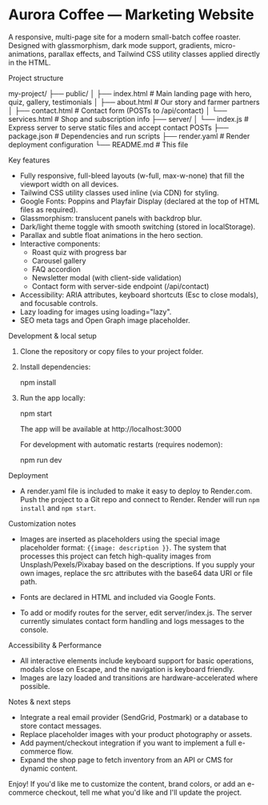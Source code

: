 # Aurora Coffee — Marketing Website

A responsive, multi-page site for a modern small-batch coffee roaster. Designed with glassmorphism, dark mode support, gradients, micro-animations, parallax effects, and Tailwind CSS utility classes applied directly in the HTML.

Project structure

my-project/
├── public/
│   ├── index.html          # Main landing page with hero, quiz, gallery, testimonials
│   ├── about.html          # Our story and farmer partners
│   ├── contact.html        # Contact form (POSTs to /api/contact)
│   └── services.html       # Shop and subscription info
├── server/
│   └── index.js            # Express server to serve static files and accept contact POSTs
├── package.json            # Dependencies and run scripts
├── render.yaml             # Render deployment configuration
└── README.md               # This file

Key features

- Fully responsive, full-bleed layouts (w-full, max-w-none) that fill the viewport width on all devices.
- Tailwind CSS utility classes used inline (via CDN) for styling.
- Google Fonts: Poppins and Playfair Display (declared at the top of HTML files as required).
- Glassmorphism: translucent panels with backdrop blur.
- Dark/light theme toggle with smooth switching (stored in localStorage).
- Parallax and subtle float animations in the hero section.
- Interactive components:
  - Roast quiz with progress bar
  - Carousel gallery
  - FAQ accordion
  - Newsletter modal (with client-side validation)
  - Contact form with server-side endpoint (/api/contact)
- Accessibility: ARIA attributes, keyboard shortcuts (Esc to close modals), and focusable controls.
- Lazy loading for images using loading="lazy".
- SEO meta tags and Open Graph image placeholder.

Development & local setup

1. Clone the repository or copy files to your project folder.
2. Install dependencies:

   npm install

3. Run the app locally:

   npm start

   The app will be available at http://localhost:3000

   For development with automatic restarts (requires nodemon):

   npm run dev

Deployment

- A render.yaml file is included to make it easy to deploy to Render.com. Push the project to a Git repo and connect to Render. Render will run `npm install` and `npm start`.

Customization notes

- Images are inserted as placeholders using the special image placeholder format: `{{image: description }}`. The system that processes this project can fetch high-quality images from Unsplash/Pexels/Pixabay based on the descriptions. If you supply your own images, replace the src attributes with the base64 data URI or file path.

- Fonts are declared in HTML and included via Google Fonts.

- To add or modify routes for the server, edit server/index.js. The server currently simulates contact form handling and logs messages to the console.

Accessibility & Performance

- All interactive elements include keyboard support for basic operations, modals close on Escape, and the navigation is keyboard friendly.
- Images are lazy loaded and transitions are hardware-accelerated where possible.

Notes & next steps

- Integrate a real email provider (SendGrid, Postmark) or a database to store contact messages.
- Replace placeholder images with your product photography or assets.
- Add payment/checkout integration if you want to implement a full e-commerce flow.
- Expand the shop page to fetch inventory from an API or CMS for dynamic content.

Enjoy! If you'd like me to customize the content, brand colors, or add an e-commerce checkout, tell me what you'd like and I'll update the project.